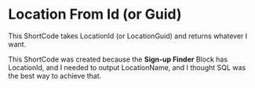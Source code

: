 # Location From Id (or Guid)
This ShortCode takes LocationId (or LocationGuid) and returns whatever I want.

This ShortCode was created because the **Sign-up Finder** Block has LocationId, and I needed to output LocationName, and I thought SQL was the best way to achieve that.